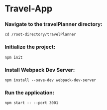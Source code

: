 # Travel-App

### Navigate to the travelPlanner directory:
``` cd /root-directory/travelPlanner ```

### Initialize the project:
``` npm init ```

### Install Webpack Dev Server:
``` npm install --save-dev webpack-dev-server ```

### Run the application:
``` npm start -- --port 3001 ```

